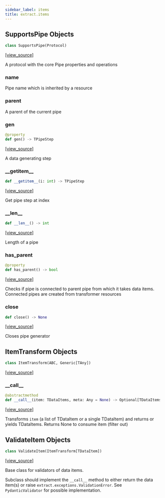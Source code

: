 ```yaml
---
sidebar_label: items
title: extract.items
---
```


## SupportsPipe Objects

```python
class SupportsPipe(Protocol)
```

[[view_source]](https://github.com/dlt-hub/dlt/blob/3739c9ac839aafef713f6d5ebbc6a81b2a39a1b0/dlt/extract/items.py#L103)

A protocol with the core Pipe properties and operations

### name

Pipe name which is inherited by a resource

### parent

A parent of the current pipe

### gen

```python
@property
def gen() -> TPipeStep
```

[[view_source]](https://github.com/dlt-hub/dlt/blob/3739c9ac839aafef713f6d5ebbc6a81b2a39a1b0/dlt/extract/items.py#L112)

A data generating step

### \_\_getitem\_\_

```python
def __getitem__(i: int) -> TPipeStep
```

[[view_source]](https://github.com/dlt-hub/dlt/blob/3739c9ac839aafef713f6d5ebbc6a81b2a39a1b0/dlt/extract/items.py#L116)

Get pipe step at index

### \_\_len\_\_

```python
def __len__() -> int
```

[[view_source]](https://github.com/dlt-hub/dlt/blob/3739c9ac839aafef713f6d5ebbc6a81b2a39a1b0/dlt/extract/items.py#L120)

Length of a pipe

### has\_parent

```python
@property
def has_parent() -> bool
```

[[view_source]](https://github.com/dlt-hub/dlt/blob/3739c9ac839aafef713f6d5ebbc6a81b2a39a1b0/dlt/extract/items.py#L125)

Checks if pipe is connected to parent pipe from which it takes data items. Connected pipes are created from transformer resources

### close

```python
def close() -> None
```

[[view_source]](https://github.com/dlt-hub/dlt/blob/3739c9ac839aafef713f6d5ebbc6a81b2a39a1b0/dlt/extract/items.py#L129)

Closes pipe generator

## ItemTransform Objects

```python
class ItemTransform(ABC, Generic[TAny])
```

[[view_source]](https://github.com/dlt-hub/dlt/blob/3739c9ac839aafef713f6d5ebbc6a81b2a39a1b0/dlt/extract/items.py#L139)

### \_\_call\_\_

```python
@abstractmethod
def __call__(item: TDataItems, meta: Any = None) -> Optional[TDataItems]
```

[[view_source]](https://github.com/dlt-hub/dlt/blob/3739c9ac839aafef713f6d5ebbc6a81b2a39a1b0/dlt/extract/items.py#L156)

Transforms `item` (a list of TDataItem or a single TDataItem) and returns or yields TDataItems. Returns None to consume item (filter out)

## ValidateItem Objects

```python
class ValidateItem(ItemTransform[TDataItem])
```

[[view_source]](https://github.com/dlt-hub/dlt/blob/3739c9ac839aafef713f6d5ebbc6a81b2a39a1b0/dlt/extract/items.py#L220)

Base class for validators of data items.

Subclass should implement the `__call__` method to either return the data item(s) or raise `extract.exceptions.ValidationError`.
See `PydanticValidator` for possible implementation.

